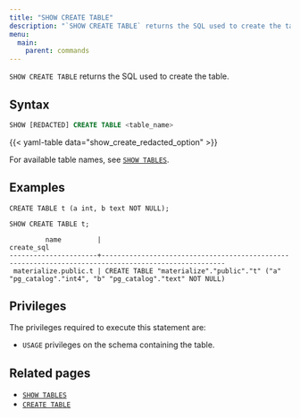 ```yaml
---
title: "SHOW CREATE TABLE"
description: "`SHOW CREATE TABLE` returns the SQL used to create the table."
menu:
  main:
    parent: commands
---
```


`SHOW CREATE TABLE` returns the SQL used to create the table.

## Syntax

```sql
SHOW [REDACTED] CREATE TABLE <table_name>
```

{{< yaml-table data="show_create_redacted_option" >}}

For available table names, see [`SHOW TABLES`](/sql/show-tables).

## Examples

```mzsql
CREATE TABLE t (a int, b text NOT NULL);
```

```mzsql
SHOW CREATE TABLE t;
```
```nofmt
         name         |                                             create_sql
----------------------+-----------------------------------------------------------------------------------------------------
 materialize.public.t | CREATE TABLE "materialize"."public"."t" ("a" "pg_catalog"."int4", "b" "pg_catalog"."text" NOT NULL)
```

## Privileges

The privileges required to execute this statement are:

- `USAGE` privileges on the schema containing the table.

## Related pages

- [`SHOW TABLES`](../show-tables)
- [`CREATE TABLE`](../create-table)
